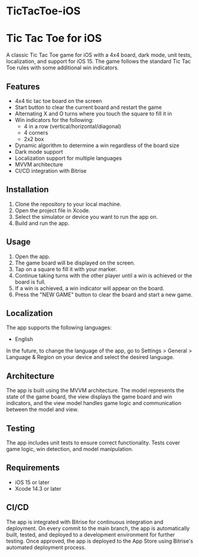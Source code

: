 # TicTacToe-iOS

# Tic Tac Toe for iOS

A classic Tic Tac Toe game for iOS with a 4x4 board, dark mode, unit tests, localization, and support for iOS 15. The game follows the standard Tic Tac Toe rules with some additional win indicators.

## Features

- 4x4 tic tac toe board on the screen
- Start button to clear the current board and restart the game
- Alternating X and O turns where you touch the square to fill it in
- Win indicators for the following:
    - 4 in a row (vertical/horizontal/diagonal)
    - 4 corners
    - 2x2 box
- Dynamic algorithm to determine a win regardless of the board size
- Dark mode support
- Localization support for multiple languages
- MVVM architecture
- CI/CD integration with Bitrise

## Installation

1. Clone the repository to your local machine.
2. Open the project file in Xcode.
3. Select the simulator or device you want to run the app on.
4. Build and run the app.

## Usage

1. Open the app.
2. The game board will be displayed on the screen.
3. Tap on a square to fill it with your marker.
4. Continue taking turns with the other player until a win is achieved or the board is full.
5. If a win is achieved, a win indicator will appear on the board.
6. Press the "NEW GAME" button to clear the board and start a new game.

## Localization

The app supports the following languages:

- English

In the future, to change the language of the app, go to Settings > General > Language & Region on your device and select the desired language.

## Architecture

The app is built using the MVVM architecture. The model represents the state of the game board, the view displays the game board and win indicators, and the view model handles game logic and communication between the model and view.

## Testing

The app includes unit tests to ensure correct functionality. Tests cover game logic, win detection, and model manipulation.

## Requirements

- iOS 15 or later
- Xcode 14.3 or later

## CI/CD

The app is integrated with Bitrise for continuous integration and deployment. On every commit to the main branch, the app is automatically built, tested, and deployed to a development environment for further testing. Once approved, the app is deployed to the App Store using Bitrise's automated deployment process.
